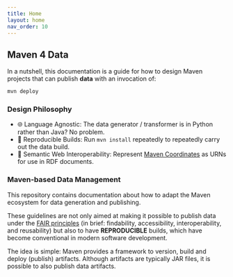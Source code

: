 ```yaml
---
title: Home
layout: home
nav_order: 10
---
```


## Maven 4 Data

In a nutshell, this documentation is a guide for how to design Maven projects that can publish **data** with an invocation of:

```bash
mvn deploy
```

### Design Philosophy

* :globe_with_meridians: Language Agnostic: The data generator / transformer is in Python rather than Java? No problem.
* :arrows_counterclockwise: Reproducible Builds: Run `mvn install` repeatedly to repeatedly carry out the data build.
* :diamond_shape_with_a_dot_inside: Semantic Web Interoperability: Represent [Maven Coordinates](artifact-naming.md) as URNs for use in RDF documents.

### Maven-based Data Management

This repository contains documentation about how to adapt the Maven ecosystem for data generation and publishing.

These guidelines are not only aimed at making it possible to publish data under the [FAIR principles](https://www.go-fair.org/fair-principles/)
(in brief: findability, accessibility, interoperability, and reusability) but also to have **REPRODUCIBLE** builds, which have become conventional in modern software development.

The idea is simple: Maven provides a framework to version, build and deploy (publish) artifacts. Although artifacts are typically JAR files, it is possible to also publish data artifacts.

